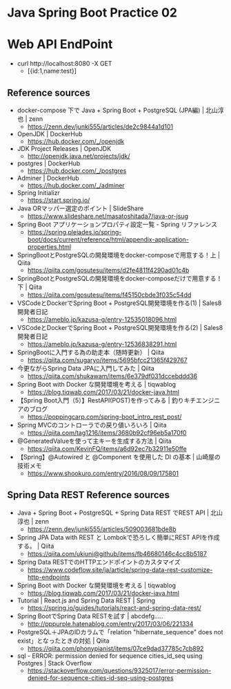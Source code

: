 # Java Spring Boot Practice 02

# Web API EndPoint
- curl http://localhost:8080 -X GET
  - [{id:1,name:test}]

## Reference sources
- docker-compose 下で Java + Spring Boot + PostgreSQL (JPA編) | 北山淳也 | zenn
  - https://zenn.dev/junki555/articles/de2c9844a1d101
- OpenJDK | DockerHub
  - https://hub.docker.com/_/openjdk
- JDK Project Releases | OpenJDK
  - http://openjdk.java.net/projects/jdk/
- postgres | DockerHub
  - https://hub.docker.com/_/postgres
- Adminer | DockerHub
  - https://hub.docker.com/_/adminer
- Spring Initializr
  - https://start.spring.io/
- Java ORマッパー選定のポイント | SlideShare
  - https://www.slideshare.net/masatoshitada7/java-or-jsug
- Spring Boot アプリケーションプロパティ設定一覧 - Spring リファレンス
  - https://spring.pleiades.io/spring-boot/docs/current/reference/html/appendix-application-properties.html
- SpringBootとPostgreSQLの開発環境をdocker-composeで用意する！上 | Qiita
  - https://qiita.com/gosutesu/items/d2fe4811f4290ad01c4b
- SpringBootとPostgreSQLの開発環境をdocker-composeだけで用意する！下 | Qiita
  - https://qiita.com/gosutesu/items/f45150cbde3f035c54dd
- VSCodeとDockerでSpring Boot + PostgreSQL開発環境を作る(1) | Sales8開発者日記
  - https://ameblo.jp/kazusa-g/entry-12535018096.html
- VSCodeとDockerでSpring Boot + PostgreSQL開発環境を作る(2) | Sales8開発者日記
  - https://ameblo.jp/kazusa-g/entry-12536838291.html
- SpringBootに入門する為の助走本（随時更新） | Qiita
  - https://qiita.com/sugaryo/items/5695bfcc21365f429767
- 今更ながらSpring Data JPAに入門してみた | Qiita
  - https://qiita.com/shukawam/items/6e379df031dccebddd36
- Spring Boot with Docker な開発環境を考える | tiqwablog
  - https://blog.tiqwab.com/2017/03/21/docker-java.html
- 【Spring Boot入門（5）】RestAPI(POST)を作ってみる | 釣りキチエンジニアのブログ
  - https://poppingcarp.com/spring-boot_intro_rest_post/
- Spring MVCのコントローラでの戻り値いろいろ | Qiita
  - https://qiita.com/tag1216/items/3680b92cf96eb5a170f0
- @GeneratedValueを使って主キーを生成する方法 | Qiita
  - https://qiita.com/KevinFQ/items/a6d92ec7b32911e50ffe
- 【Spring】@Autowired と @Component を使用した DI の基本 | 山崎屋の技術メモ
  - https://www.shookuro.com/entry/2016/08/09/175801

## Spring Data REST Reference sources
- Java + Spring Boot + PostgreSQL + Spring Data REST でREST API | 北山淳也 | zenn
  - https://zenn.dev/junki555/articles/509003681bde8b
- Spring JPA Data with REST と Lombokで恐ろしく簡単にREST APIを作成する。 | Qiita
  - https://qiita.com/ukiuni@github/items/fb46680146c4cc8b5187
- Spring Data RESTでのHTTPエンドポイントのカスタマイズ
  - https://www.codeflow.site/ja/article/spring-data-rest-customize-http-endpoints
- Spring Boot with Docker な開発環境を考える | tiqwablog
  - https://blog.tiqwab.com/2017/03/21/docker-java.html
- Tutorial | React.js and Spring Data REST | Spring
  - https://spring.io/guides/tutorials/react-and-spring-data-rest/
- Spring BootでSpring Data RESTを試す | abcdefg.....
  - http://pppurple.hatenablog.com/entry/2017/03/06/221334
- PostgreSQL＋JPAのIDカラムで「relation "hibernate_sequence" does not exist」となったときの対処 | Qiita
  - https://qiita.com/phonypianist/items/07ce9dad37785c7cb892
- sql - ERROR: permission denied for sequence cities_id_seq using Postgres | Stack Overflow
  - https://stackoverflow.com/questions/9325017/error-permission-denied-for-sequence-cities-id-seq-using-postgres
